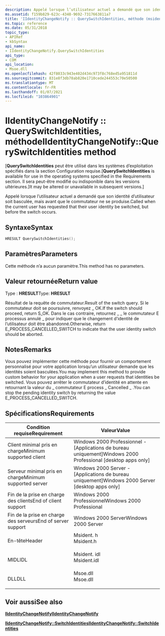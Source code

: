 ```yaml
---
description: Appelé lorsque l’utilisateur actuel a demandé que son identité d’utilisateur soit basculée, mais avant que le commutateur ne se produise.
ms.assetid: f159b829-623c-4348-9692-7317663811a7
title: 'IIdentityChangeNotify :: QuerySwitchIdentities, méthode (msident. h)'
ms.topic: reference
ms.date: 05/31/2018
topic_type:
- APIRef
- kbSyntax
api_name:
- IIdentityChangeNotify.QuerySwitchIdentities
api_type:
- COM
api_location:
- Msoe.dll
ms.openlocfilehash: 42f8033c943e402d434c973f8c768ed5a951811d
ms.sourcegitcommit: 831e8f3db78ab820e1710cede244553c70e50500
ms.translationtype: MT
ms.contentlocale: fr-FR
ms.lasthandoff: 01/07/2021
ms.locfileid: "103864901"
---
```

# <a name="iidentitychangenotifyqueryswitchidentities-method"></a><span data-ttu-id="9e743-103">IIdentityChangeNotify :: QuerySwitchIdentities, méthode</span><span class="sxs-lookup"><span data-stu-id="9e743-103">IIdentityChangeNotify::QuerySwitchIdentities method</span></span>

<span data-ttu-id="9e743-104">\[**QuerySwitchIdentities** peut être utilisé dans les systèmes d’exploitation spécifiés dans la section Configuration requise.</span><span class="sxs-lookup"><span data-stu-id="9e743-104">\[**QuerySwitchIdentities** is available for use in the operating systems specified in the Requirements section.</span></span> <span data-ttu-id="9e743-105">Il sera peut-être modifié ou indisponible dans les versions ultérieures.\]</span><span class="sxs-lookup"><span data-stu-id="9e743-105">It may be altered or unavailable in subsequent versions.\]</span></span>

<span data-ttu-id="9e743-106">Appelé lorsque l’utilisateur actuel a demandé que son identité d’utilisateur soit basculée, mais avant que le commutateur ne se produise.</span><span class="sxs-lookup"><span data-stu-id="9e743-106">Called when the current user has requested that their user identity be switched, but before the switch occurs.</span></span>

## <a name="syntax"></a><span data-ttu-id="9e743-107">Syntaxe</span><span class="sxs-lookup"><span data-stu-id="9e743-107">Syntax</span></span>


```C++
HRESULT QuerySwitchIdentities();
```



## <a name="parameters"></a><span data-ttu-id="9e743-108">Paramètres</span><span class="sxs-lookup"><span data-stu-id="9e743-108">Parameters</span></span>

<span data-ttu-id="9e743-109">Cette méthode n’a aucun paramètre.</span><span class="sxs-lookup"><span data-stu-id="9e743-109">This method has no parameters.</span></span>

## <a name="return-value"></a><span data-ttu-id="9e743-110">Valeur retournée</span><span class="sxs-lookup"><span data-stu-id="9e743-110">Return value</span></span>

<span data-ttu-id="9e743-111">Type : **HRESULT**</span><span class="sxs-lookup"><span data-stu-id="9e743-111">Type: **HRESULT**</span></span>

<span data-ttu-id="9e743-112">Résultat de la requête de commutateur.</span><span class="sxs-lookup"><span data-stu-id="9e743-112">Result of the switch query.</span></span> <span data-ttu-id="9e743-113">Si le commutateur doit se poursuivre, renvoyez \_ OK.</span><span class="sxs-lookup"><span data-stu-id="9e743-113">If the switch should proceed, return S\_OK.</span></span> <span data-ttu-id="9e743-114">Dans le cas contraire, retournez \_ \_ le commutateur E processus annulé \_ pour indiquer que le changement d’identité de l’utilisateur doit être abandonné.</span><span class="sxs-lookup"><span data-stu-id="9e743-114">Otherwise, return E\_PROCESS\_CANCELLED\_SWITCH to indicate that the user identity switch should be aborted.</span></span>

## <a name="remarks"></a><span data-ttu-id="9e743-115">Notes</span><span class="sxs-lookup"><span data-stu-id="9e743-115">Remarks</span></span>

<span data-ttu-id="9e743-116">Vous pouvez implémenter cette méthode pour fournir un comportement personnalisé pour votre application lorsqu’un utilisateur demande que les identités soient basculées.</span><span class="sxs-lookup"><span data-stu-id="9e743-116">You may implement this method to provide custom behavior for your application when a user requests that identities be switched.</span></span> <span data-ttu-id="9e743-117">Vous pouvez arrêter le commutateur d’identité en attente en retournant la valeur du \_ commutateur E process \_ Cancelled \_ .</span><span class="sxs-lookup"><span data-stu-id="9e743-117">You can stop the pending identity switch by returning the value E\_PROCESS\_CANCELLED\_SWITCH.</span></span>

## <a name="requirements"></a><span data-ttu-id="9e743-118">Spécifications</span><span class="sxs-lookup"><span data-stu-id="9e743-118">Requirements</span></span>



| <span data-ttu-id="9e743-119">Condition requise</span><span class="sxs-lookup"><span data-stu-id="9e743-119">Requirement</span></span> | <span data-ttu-id="9e743-120">Valeur</span><span class="sxs-lookup"><span data-stu-id="9e743-120">Value</span></span> |
|-------------------------------------|----------------------------------------------------------------------------------------|
| <span data-ttu-id="9e743-121">Client minimal pris en charge</span><span class="sxs-lookup"><span data-stu-id="9e743-121">Minimum supported client</span></span><br/> | <span data-ttu-id="9e743-122">Windows 2000 Professionnel - \[Applications de bureau uniquement\]</span><span class="sxs-lookup"><span data-stu-id="9e743-122">Windows 2000 Professional \[desktop apps only\]</span></span><br/>                             |
| <span data-ttu-id="9e743-123">Serveur minimal pris en charge</span><span class="sxs-lookup"><span data-stu-id="9e743-123">Minimum supported server</span></span><br/> | <span data-ttu-id="9e743-124">Windows 2000 Server - \[Applications de bureau uniquement\]</span><span class="sxs-lookup"><span data-stu-id="9e743-124">Windows 2000 Server \[desktop apps only\]</span></span><br/>                                   |
| <span data-ttu-id="9e743-125">Fin de la prise en charge des clients</span><span class="sxs-lookup"><span data-stu-id="9e743-125">End of client support</span></span><br/>    | <span data-ttu-id="9e743-126">Windows 2000 Professionnel</span><span class="sxs-lookup"><span data-stu-id="9e743-126">Windows 2000 Professional</span></span><br/>                                                   |
| <span data-ttu-id="9e743-127">Fin de la prise en charge des serveurs</span><span class="sxs-lookup"><span data-stu-id="9e743-127">End of server support</span></span><br/>    | <span data-ttu-id="9e743-128">Windows 2000 Server</span><span class="sxs-lookup"><span data-stu-id="9e743-128">Windows 2000 Server</span></span><br/>                                                         |
| <span data-ttu-id="9e743-129">En-tête</span><span class="sxs-lookup"><span data-stu-id="9e743-129">Header</span></span><br/>                   | <dl> <span data-ttu-id="9e743-130"><dt>Msident. h</dt></span><span class="sxs-lookup"><span data-stu-id="9e743-130"><dt>Msident.h</dt></span></span> </dl>   |
| <span data-ttu-id="9e743-131">MIDL</span><span class="sxs-lookup"><span data-stu-id="9e743-131">IDL</span></span><br/>                      | <dl> <span data-ttu-id="9e743-132"><dt>Msident. idl</dt></span><span class="sxs-lookup"><span data-stu-id="9e743-132"><dt>Msident.idl</dt></span></span> </dl> |
| <span data-ttu-id="9e743-133">DLL</span><span class="sxs-lookup"><span data-stu-id="9e743-133">DLL</span></span><br/>                      | <dl> <span data-ttu-id="9e743-134"><dt>Msoe.dll</dt></span><span class="sxs-lookup"><span data-stu-id="9e743-134"><dt>Msoe.dll</dt></span></span> </dl>    |



## <a name="see-also"></a><span data-ttu-id="9e743-135">Voir aussi</span><span class="sxs-lookup"><span data-stu-id="9e743-135">See also</span></span>

<dl> <dt>

[<span data-ttu-id="9e743-136">**IIdentityChangeNotify**</span><span class="sxs-lookup"><span data-stu-id="9e743-136">**IIdentityChangeNotify**</span></span>](iidentitychangenotify.md)
</dt> <dt>

[<span data-ttu-id="9e743-137">**IIdentityChangeNotify::SwitchIdentities**</span><span class="sxs-lookup"><span data-stu-id="9e743-137">**IIdentityChangeNotify::SwitchIdentities**</span></span>](iidentitychangenotify-switchidentities.md)
</dt> </dl>

 

 




